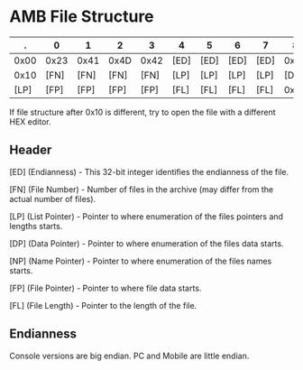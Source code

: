 # AMB File Structure

. | 0 | 1 | 2 | 3 | 4 | 5 | 6 | 7 | 8 | 9 | A | B | C | D | E | F
-- | - | - | - | - | - | - | - | - | - | - | - | - | - | - | - | -
0x00 | 0x23 | 0x41 | 0x4D | 0x42 | [ED] | [ED] | [ED] | [ED] | 0x00 | 0x00 | 0x04 | 0x00 | 0x00 | 0x00 | 0x00 | 0x00
0x10 | [FN] | [FN] | [FN] | [FN] | [LP] | [LP] | [LP] | [LP] | [DP] | [DP] | [DP] | [DP] | [NP] | [NP] | [NP] | [NP]
[LP] | [FP] | [FP] | [FP] | [FP] | [FL] | [FL] | [FL] | [FL] | 0xFF | 0xFF | 0xFF | 0xFF | 0x00 | 0x00 | 0x00 | 0x00

If file structure after 0x10 is different, try to open the file with a different HEX editor.

## Header

[ED] (Endianness) - This 32-bit integer identifies the endianness of the file.

[FN] (File Number) - Number of files in the archive (may differ from the actual number of files).

[LP] (List Pointer) - Pointer to where enumeration of the files pointers and lengths starts.

[DP] (Data Pointer) - Pointer to where enumeration of the files data starts.

[NP] (Name Pointer) - Pointer to where enumeration of the files names starts.

[FP] (File Pointer) - Pointer to where file data starts.

[FL] (File Length) - Pointer to the length of the file.

## Endianness

Console versions are big endian. PC and Mobile are little endian.
